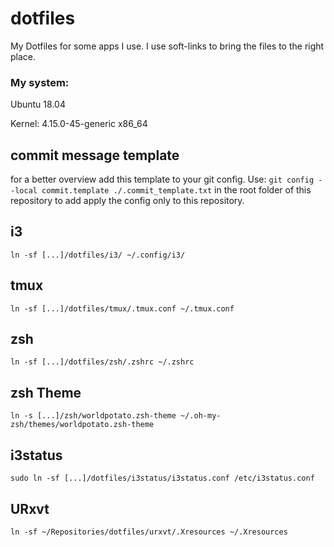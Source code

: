 # dotfiles
My Dotfiles for some apps I use. I use soft-links to bring the files to the right place.

### My system:
Ubuntu 18.04

Kernel: 4.15.0-45-generic x86_64


## commit message template
for a better overview add this template to your git config.
Use:	```
	git config --local commit.template ./.commit_template.txt
	``` 
in the root folder of this repository to add apply the config only to this repository.

## i3
```
ln -sf [...]/dotfiles/i3/ ~/.config/i3/
```

## tmux
```
ln -sf [...]/dotfiles/tmux/.tmux.conf ~/.tmux.conf
```

## zsh
```
ln -sf [...]/dotfiles/zsh/.zshrc ~/.zshrc
```

## zsh Theme
```
ln -s [...]/zsh/worldpotato.zsh-theme ~/.oh-my-zsh/themes/worldpotato.zsh-theme
```

## i3status
```
sudo ln -sf [...]/dotfiles/i3status/i3status.conf /etc/i3status.conf
```

## URxvt
```
ln -sf ~/Repositories/dotfiles/urxvt/.Xresources ~/.Xresources
```
